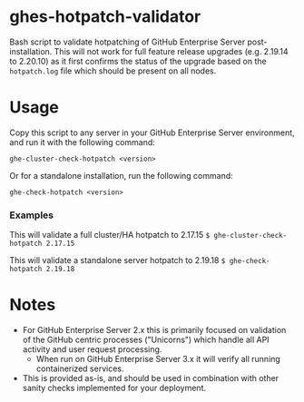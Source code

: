 # ghes-hotpatch-validator
Bash script to validate hotpatching of GitHub Enterprise Server post-installation. This will not work for full feature release upgrades (e.g. 2.19.14 to 2.20.10) as it first confirms the status of the upgrade based on the `hotpatch.log` file which should be present on all nodes.

# Usage

Copy this script to any server in your GitHub Enterprise Server environment, and run it with the following command:

`ghe-cluster-check-hotpatch <version>`

Or for a standalone installation, run the following command:

`ghe-check-hotpatch <version>`

### Examples

   This will validate a full cluster/HA hotpatch to 2.17.15
     `$ ghe-cluster-check-hotpatch 2.17.15`

   This will validate a standalone server hotpatch to 2.19.18
     `$ ghe-check-hotpatch 2.19.18`

# Notes

- For GitHub Enterprise Server 2.x this is primarily focused on validation of the GitHub centric processes ("Unicorns") which handle all API activity and user request processing.
  - When run on GitHub Enterprise Server 3.x it will verify all running containerized services.
- This is provided as-is, and should be used in combination with other sanity checks implemented for your deployment.
